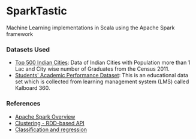 # SparkTastic
Machine Learning implementations in Scala using the Apache Spark framework


### Datasets Used
 - [Top 500 Indian Cities](https://www.kaggle.com/zed9941/top-500-indian-cities): Data of Indian Cities with Population more than 1 Lac and City wise number of Graduates from the Census 2011.
 - [Students' Academic Performance Dataset](https://www.kaggle.com/aljarah/xAPI-Edu-Data): This is an educational data set which is collected from learning management system (LMS) called Kalboard 360.


### References 

- [Apache Spark Overview](https://stanford.edu/~rezab/sparkworkshop/slides/holden.pdf)
- [Clustering - RDD-based API](https://spark.apache.org/docs/2.2.0/mllib-clustering.html)
- [Classification and regression](https://spark.apache.org/docs/2.1.0/ml-classification-regression.html)


